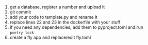 1. get a database, register a number and upload it
1. git commit
1. add your code to template.py and rename it
3. replace lines 22 and 23 in the dockerfile with your stuff
4. if you need any dependencies, add them to pyproject.toml and run `poetry lock` 
5. create a fly app and replace/edit fly.toml
